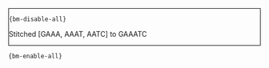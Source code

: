 <div style="border:1px solid black;">

`{bm-disable-all}`

Stitched [GAAA, AAAT, AATC] to GAAATC


</div>

`{bm-enable-all}`


